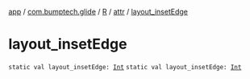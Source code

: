 [app](../../../index.md) / [com.bumptech.glide](../../index.md) / [R](../index.md) / [attr](index.md) / [layout_insetEdge](./layout_inset-edge.md)

# layout_insetEdge

`static val layout_insetEdge: `[`Int`](https://kotlinlang.org/api/latest/jvm/stdlib/kotlin/-int/index.html)
`static val layout_insetEdge: `[`Int`](https://kotlinlang.org/api/latest/jvm/stdlib/kotlin/-int/index.html)